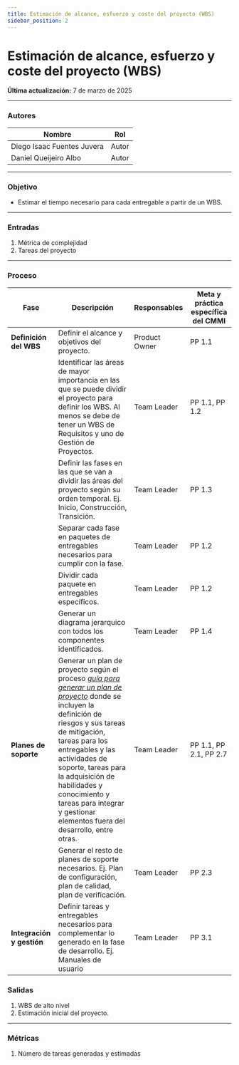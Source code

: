 ```yaml
---
title: Estimación de alcance, esfuerzo y coste del proyecto (WBS)
sidebar_position: 2
---
```


# Estimación de alcance, esfuerzo y coste del proyecto (WBS)

**Última actualización:** 7 de marzo de 2025

---

### Autores
| Nombre                            | Rol       |
| --------------------------------- | --------- |
| Diego Isaac Fuentes Juvera        | Autor     |
| Daniel Queijeiro Albo             | Autor     |


---


### Objetivo

* Estimar el tiempo necesario para cada entregable a partir de un WBS.
---

### Entradas

1. Métrica de complejidad
2. Tareas del proyecto
      
---

### Proceso

| Fase              | Descripción                                                   | Responsables           | Meta y práctica específica del CMMI |
| ----------------- | ------------------------------------------------------------- | ---------------------- | ----------------------------------- |
| **Definición del WBS** | Definir el alcance y objetivos del proyecto. | Product Owner | PP 1.1 |
| | Identificar las áreas de mayor importancia en las que se puede dividir el proyecto para definir los WBS. Al menos se debe de tener un WBS de Requisitos y uno de Gestión de Proyectos. | Team Leader | PP 1.1, PP 1.2 |
| |  Definir las fases en las que se van a dividir las áreas del proyecto según su orden temporal. Ej. Inicio, Construcción, Transición. | Team Leader | PP 1.3 |
| | Separar cada fase en paquetes de entregables necesarios para cumplir con la fase. | Team Leader | PP 1.2 |
| | Dividir cada paquete en entregables específicos. | Team Leader | PP 1.2 |
| | Generar un diagrama jerarquico con todos los componentes identificados. | Team Leader | PP 1.4 |
| **Planes de soporte** | Generar un plan de proyecto según el proceso <u>*[guía para generar un plan de proyecto](https://codeandco-wiki.netlify.app/docs/procesos/proceso-plan-proyecto/)*</u> donde se incluyen la definición de riesgos y sus tareas de mitigación, tareas para los entregables y las actividades de soporte, tareas para la adquisición de habilidades y conocimiento y tareas para integrar y gestionar elementos fuera del desarrollo, entre otras. | Team Leader | PP 1.1, PP 2.1, PP 2.7 |
|| Generar el resto de planes de soporte necesarios. Ej. Plan de configuración, plan de calidad, plan de verificación. | Team Leader | PP 2.3 |
| **Integración y gestión** | Definir tareas y entregables necesarios para complementar lo generado en la fase de desarrollo. Ej. Manuales de usuario | Team Leader | PP 3.1 |

 

### Salidas

1. WBS de alto nivel
2. Estimación inicial del proyecto.

---

### Métricas

1. Número de tareas generadas y estimadas
